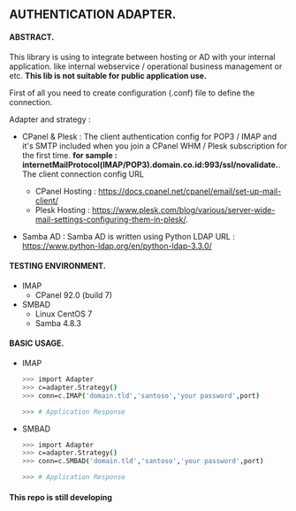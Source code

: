 ## AUTHENTICATION ADAPTER.

#### ABSTRACT.

This library is using to integrate between hosting or AD with your internal application. like internal webservice / operational business management or etc. <strong>This lib is not suitable for public application use.</strong>

First of all you need to create configuration (.conf) file to define the connection.

Adapter and strategy :
- CPanel & Plesk : The client authentication config for POP3 / IMAP and it's SMTP included when you join a CPanel WHM / Plesk subscription for the first time.
<strong>for sample : internetMailProtocol(IMAP/POP3).domain.co.id:993/ssl/novalidate.</strong>. The client connection config URL
  - CPanel Hosting : https://docs.cpanel.net/cpanel/email/set-up-mail-client/
  - Plesk Hosting : https://www.plesk.com/blog/various/server-wide-mail-settings-configuring-them-in-plesk/.

- Samba AD : Samba AD is written using Python LDAP URL : https://www.python-ldap.org/en/python-ldap-3.3.0/


#### TESTING ENVIRONMENT.

- IMAP
  - CPanel 92.0 (build 7)
- SMBAD
  - Linux CentOS 7
  - Samba 4.8.3

#### BASIC USAGE.
- IMAP
    ```sh
    >>> import Adapter
    >>> c=adapter.Strategy()
    >>> conn=c.IMAP('domain.tld','santoso','your password',port)

    >>> # Application Response
    ```
- SMBAD
    ```sh
    >>> import Adapter
    >>> c=adapter.Strategy()
    >>> conn=c.SMBAD('domain.tld','santoso','your password',port)

    >>> # Application Response
    ```

#### This repo is still developing
